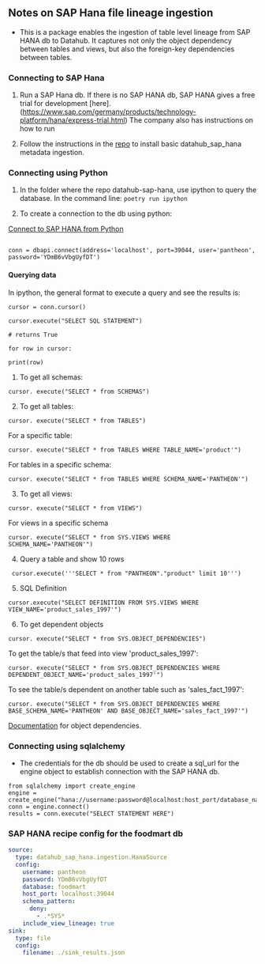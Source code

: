 
## Notes on SAP Hana file lineage ingestion  

- This is a package enables the ingestion of table level lineage from SAP HANA db to Datahub.
It  captures not only the object dependency between tables and views, but also the foreign-key dependencies between tables.

### Connecting to SAP Hana

1. Run a SAP Hana db. If there is no SAP HANA db, SAP HANA gives a free trial for development [here].(https://www.sap.com/germany/products/technology-platform/hana/express-trial.html)
The company also has instructions on how to run

2. Follow the instructions in the [repo](https://github.com/contiamo/datahub-sap-hana) to install basic datahub_sap_hana metadata ingestion.


### Connecting using Python

1. In the folder where the repo datahub-sap-hana, use ipython to query the database. In the command line:
``` poetry run ipython ```

2. To create a connection to the db using python:

[Connect to SAP HANA from Python](https://help.sap.com/docs/SAP_HANA_PLATFORM/0eec0d68141541d1b07893a39944924e/d12c86af7cb442d1b9f8520e2aba7758.html)


``` from hdbcli import dbapi

conn = dbapi.connect(address='localhost', port=39044, user='pantheon', password='YDmB6vVbgUyfDT')

```  

#### Querying data

In ipython, the general format to execute a query and see the results is:

```
cursor = conn.cursor()

cursor.execute("SELECT SQL STATEMENT")

# returns True

for row in cursor:

print(row)

```

1. To get all schemas:

``` cursor. execute("SELECT * from SCHEMAS") ```

2. To get all tables:

```cursor. execute("SELECT * from TABLES") ```

For a specific table:

```cursor. execute("SELECT * from TABLES WHERE TABLE_NAME='product'")```

For tables in a specific schema:

```cursor. execute("SELECT * from TABLES WHERE SCHEMA_NAME='PANTHEON'")```

3. To get all views:

```cursor. execute("SELECT * from VIEWS")```

For views in a specific schema

```cursor. execute("SELECT * from SYS.VIEWS WHERE SCHEMA_NAME='PANTHEON'")```

4. Query a table and show 10 rows

``` cursor.execute('''SELECT * from "PANTHEON"."product" limit 10''')```

5. SQL Definition

```cursor.execute("SELECT DEFINITION FROM SYS.VIEWS WHERE VIEW_NAME='product_sales_1997'")```

6. To get dependent objects


```cursor. execute("SELECT * from SYS.OBJECT_DEPENDENCIES")```

To get the table/s that feed into view 'product_sales_1997':

```cursor. execute("SELECT * from SYS.OBJECT_DEPENDENCIES WHERE DEPENDENT_OBJECT_NAME='product_sales_1997'")```

To see the table/s dependent on another table such as 'sales_fact_1997':

```cursor. execute("SELECT * from SYS.OBJECT_DEPENDENCIES WHERE BASE_SCHEMA_NAME='PANTHEON' AND BASE_OBJECT_NAME='sales_fact_1997'")```

[Documentation](https://help.sap.com/docs/HANA_SERVICE_CF/7c78579ce9b14a669c1f3295b0d8ca16/20cbd12e7519101489c7cfcd0f32868d.html) for object dependencies.

### Connecting using sqlalchemy 

- The credentials for the db should be used to create a sql_url for the engine object to establish connection with the SAP HANA db. 

```
from sqlalchemy import create_engine
engine = create_engine("hana://username:password@localhost:host_port/database_name")
conn = engine.connect()
results = conn.execute("SELECT STATEMENT HERE")
```


### SAP HANA recipe config for the foodmart db
```yaml
source:
  type: datahub_sap_hana.ingestion.HanaSource
  config:
    username: pantheon
    password: YDmB6vVbgUyfDT
    database: foodmart
    host_port: localhost:39044
    schema_pattern:
      deny: 
        - .*SYS*
    include_view_lineage: true
sink:
  type: file
  config: 
    filename: ./sink_results.json
  
```
